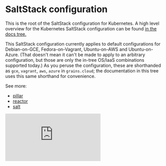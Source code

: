# SaltStack configuration

This is the root of the SaltStack configuration for Kubernetes. A high
level overview for the Kubernetes SaltStack configuration can be found [in the docs tree.](../../docs/admin/salt.md)

This SaltStack configuration currently applies to default
configurations for Debian-on-GCE, Fedora-on-Vagrant, Ubuntu-on-AWS and
Ubuntu-on-Azure. (That doesn't mean it can't be made to apply to an
arbitrary configuration, but those are only the in-tree OS/IaaS
combinations supported today.) As you peruse the configuration, these
are shorthanded as `gce`, `vagrant`, `aws`, `azure` in `grains.cloud`;
the documentation in this tree uses this same shorthand for convenience.

See more:
* [pillar](pillar/)
* [reactor](reactor/)
* [salt](salt/)

[![Analytics](https://kubernetes-site.appspot.com/UA-36037335-10/GitHub/cluster/saltbase-tess/README.md?pixel)]()
